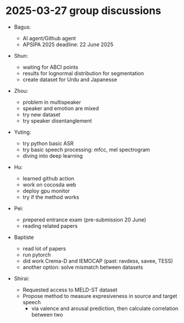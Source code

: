 # 2025-03-27 group discussions

- Bagus:  
   - AI agent/Github agent
   - APSIPA 2025 deadline: 22 June 2025

- Shun:  
    - waiting for ABCI points
    - results for lognormal distribution for segmentation  
    - create dataset for Urdu and Japanesse

- Zhou:  
    - problem in multispeaker
    - speaker and emotion are mixed 
    - try new dataset
    - try speaker disentanglement  

- Yuting:  
    - try python basic ASR  
    - try basic speech processing: mfcc, mel spectrogram 
    - diving into deep learning 

- Hu:  
    - learned github action 
    - work on cocosda web
    - deploy gpu monitor  
    - try if the method works

- Pei:  
    - prepered entrance exam (pre-submission 20 June)
    - reading related papers

- Baptiste  
    - read lot of papers 
    - run pytorch
    - did work Crema-D and IEMOCAP (past: ravdess, savee, TESS)
    - another option: solve mismatch between datasets 

- Shirai:  
    - Requested access to MELD-ST dataset
    - Propose method to measure expresiveness in source and target speech
       - via valence and arousal prediction, then calculate correlation between two  

